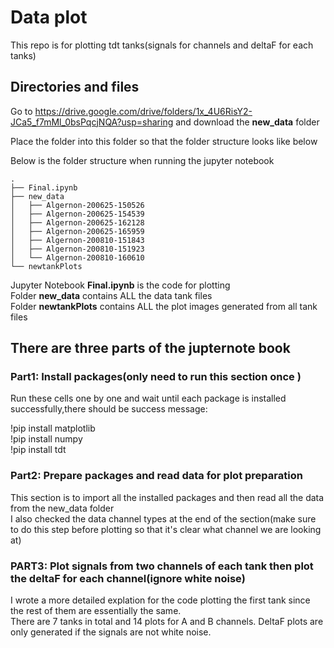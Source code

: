 # Data plot
This repo is for plotting tdt tanks(signals for channels and deltaF for each tanks)

## Directories and files
Go to https://drive.google.com/drive/folders/1x_4U6RisY2-JCa5_f7mMl_0bsPqcjNQA?usp=sharing and download the __new_data__ folder

Place the folder into this folder so that the folder structure looks like below

Below is the folder structure when running the jupyter notebook

    .
    ├── Final.ipynb
    ├── new_data                  
    │   ├── Algernon-200625-150526         
    │   ├── Algernon-200625-154539                 
    │   ├── Algernon-200625-162128
    │   ├── Algernon-200625-165959
    │   ├── Algernon-200810-151843
    │   ├── Algernon-200810-151923
    │   └── Algernon-200810-160610                   
    └── newtankPlots

Jupyter Notebook __Final.ipynb__ is the code for plotting\
Folder __new_data__ contains ALL the data tank files\
Folder __newtankPlots__ contains ALL the plot images generated from all tank files


## There are three parts of the jupternote book

### Part1: Install packages(only need to run this section once )

Run these cells one by one and wait until each package is installed successfully,there should be success message:

!pip install matplotlib\
!pip install numpy\
!pip install tdt

### Part2: Prepare packages and read data for plot preparation

This section is to import all the installed packages and then read all the data from the new_data folder\
I also checked the data channel types at the end of the section(make sure to do this step before plotting so that it's clear what channel we are looking at)

### PART3: Plot signals from two channels of each tank then plot the deltaF for each channel(ignore white noise)

I wrote a more detailed explation for the code plotting the first tank since the rest of them are essentially the same.\
There are 7 tanks in total and 14 plots for A and B channels. DeltaF plots are only generated if the signals are not white noise.
